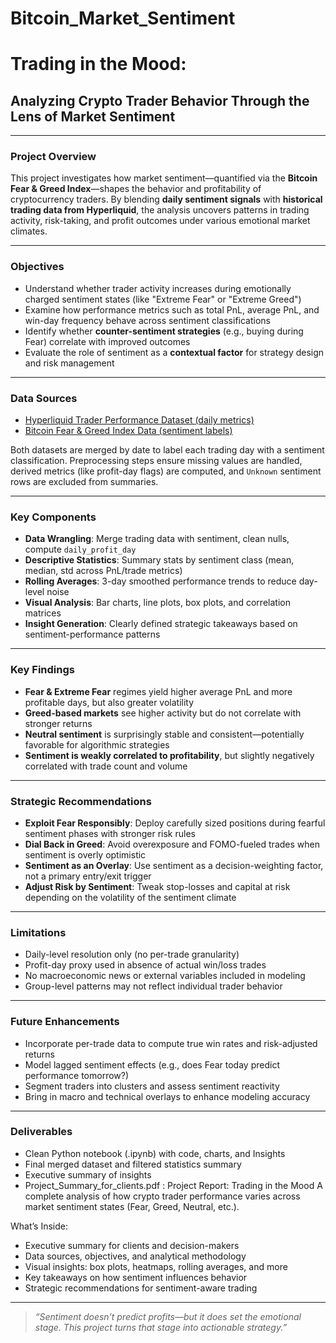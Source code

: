 # Bitcoin_Market_Sentiment

#  Trading in the Mood:
## Analyzing Crypto Trader Behavior Through the Lens of Market Sentiment

---

###  Project Overview
This project investigates how market sentiment—quantified via the **Bitcoin Fear & Greed Index**—shapes the behavior and profitability of cryptocurrency traders. By blending **daily sentiment signals** with **historical trading data from Hyperliquid**, the analysis uncovers patterns in trading activity, risk-taking, and profit outcomes under various emotional market climates.

---

###  Objectives

- Understand whether trader activity increases during emotionally charged sentiment states (like "Extreme Fear" or "Extreme Greed")
- Examine how performance metrics such as total PnL, average PnL, and win-day frequency behave across sentiment classifications
- Identify whether **counter-sentiment strategies** (e.g., buying during Fear) correlate with improved outcomes
- Evaluate the role of sentiment as a **contextual factor** for strategy design and risk management

---

###  Data Sources

-  [Hyperliquid Trader Performance Dataset (daily metrics)](https://drive.google.com/file/d/1PgQC0tO8XN-wqkNyghWc_-mnrYv_nhSf/view?usp=sharing)  
-  [Bitcoin Fear & Greed Index Data (sentiment labels)](https://drive.google.com/file/d/1IAfLZwu6rJzyWKgBToqwSmmVYU6VbjVs/view?usp=sharing)

Both datasets are merged by date to label each trading day with a sentiment classification. Preprocessing steps ensure missing values are handled, derived metrics (like profit-day flags) are computed, and `Unknown` sentiment rows are excluded from summaries.

---

### Key Components

- **Data Wrangling**: Merge trading data with sentiment, clean nulls, compute `daily_profit_day`
- **Descriptive Statistics**: Summary stats by sentiment class (mean, median, std across PnL/trade metrics)
- **Rolling Averages**: 3-day smoothed performance trends to reduce day-level noise
- **Visual Analysis**: Bar charts, line plots, box plots, and correlation matrices
- **Insight Generation**: Clearly defined strategic takeaways based on sentiment-performance patterns

---

### Key Findings

- **Fear & Extreme Fear** regimes yield higher average PnL and more profitable days, but also greater volatility
- **Greed-based markets** see higher activity but do not correlate with stronger returns
- **Neutral sentiment** is surprisingly stable and consistent—potentially favorable for algorithmic strategies
- **Sentiment is weakly correlated to profitability**, but slightly negatively correlated with trade count and volume

---

### Strategic Recommendations

- **Exploit Fear Responsibly**: Deploy carefully sized positions during fearful sentiment phases with stronger risk rules
- **Dial Back in Greed**: Avoid overexposure and FOMO-fueled trades when sentiment is overly optimistic
- **Sentiment as an Overlay**: Use sentiment as a decision-weighting factor, not a primary entry/exit trigger
- **Adjust Risk by Sentiment**: Tweak stop-losses and capital at risk depending on the volatility of the sentiment climate

---

### Limitations

- Daily-level resolution only (no per-trade granularity)
- Profit-day proxy used in absence of actual win/loss trades
- No macroeconomic news or external variables included in modeling
- Group-level patterns may not reflect individual trader behavior

---

### Future Enhancements

- Incorporate per-trade data to compute true win rates and risk-adjusted returns
- Model lagged sentiment effects (e.g., does Fear today predict performance tomorrow?)
- Segment traders into clusters and assess sentiment reactivity
- Bring in macro and technical overlays to enhance modeling accuracy

---

### Deliverables

- Clean Python notebook (.ipynb) with code, charts, and Insights
- Final merged dataset and filtered statistics summary
- Executive summary of insights
- Project_Summary_for_clients.pdf : Project Report: Trading in the Mood
A complete analysis of how crypto trader performance varies across market sentiment states (Fear, Greed, Neutral, etc.).

What’s Inside:
- Executive summary for clients and decision-makers
- Data sources, objectives, and analytical methodology
- Visual insights: box plots, heatmaps, rolling averages, and more
- Key takeaways on how sentiment influences behavior
- Strategic recommendations for sentiment-aware trading


---

> _“Sentiment doesn’t predict profits—but it does set the emotional stage. This project turns that stage into actionable strategy.”_
